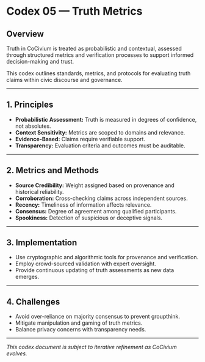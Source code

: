 # Codex 05 — Truth Metrics

## Overview

Truth in CoCivium is treated as probabilistic and contextual, assessed through structured metrics and verification processes to support informed decision-making and trust.

This codex outlines standards, metrics, and protocols for evaluating truth claims within civic discourse and governance.

---

## 1. Principles

- **Probabilistic Assessment:** Truth is measured in degrees of confidence, not absolutes.
- **Context Sensitivity:** Metrics are scoped to domains and relevance.
- **Evidence-Based:** Claims require verifiable support.
- **Transparency:** Evaluation criteria and outcomes must be auditable.

---

## 2. Metrics and Methods

- **Source Credibility:** Weight assigned based on provenance and historical reliability.
- **Corroboration:** Cross-checking claims across independent sources.
- **Recency:** Timeliness of information affects relevance.
- **Consensus:** Degree of agreement among qualified participants.
- **Spookiness:** Detection of suspicious or deceptive signals.

---

## 3. Implementation

- Use cryptographic and algorithmic tools for provenance and verification.
- Employ crowd-sourced validation with expert oversight.
- Provide continuous updating of truth assessments as new data emerges.

---

## 4. Challenges

- Avoid over-reliance on majority consensus to prevent groupthink.
- Mitigate manipulation and gaming of truth metrics.
- Balance privacy concerns with transparency needs.

---

*This codex document is subject to iterative refinement as CoCivium evolves.*

